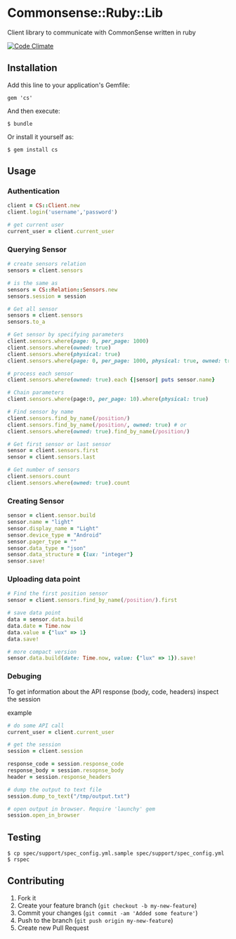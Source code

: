 # Commonsense::Ruby::Lib
Client library to communicate with CommonSense written in ruby

[![Code Climate](https://codeclimate.com/github/senseobservationsystems/commonsense-ruby-lib.png)](https://codeclimate.com/github/senseobservationsystems/commonsense-ruby-lib)

## Installation

Add this line to your application's Gemfile:

    gem 'cs'

And then execute:

    $ bundle

Or install it yourself as:

    $ gem install cs

## Usage

### Authentication
```ruby
client = CS::Client.new
client.login('username','password')

# get current user
current_user = client.current_user
```

### Querying Sensor
```ruby
# create sensors relation
sensors = client.sensors

# is the same as
sensors = CS::Relation::Sensors.new
sensors.session = session

# Get all sensor
sensors = client.sensors
sensors.to_a

# Get sensor by specifying parameters
client.sensors.where(page: 0, per_page: 1000)
client.sensors.where(owned: true)
client.sensors.where(physical: true)
client.sensors.where(page: 0, per_page: 1000, physical: true, owned: true, details: "full")

# process each sensor
client.sensors.where(owned: true).each {|sensor| puts sensor.name}

# Chain parameters
client.sensors.where(page:0, per_page: 10).where(physical: true)

# Find sensor by name
client.sensors.find_by_name(/position/)
client.sensors.find_by_name(/position/, owned: true) # or
client.sensors.where(owned: true).find_by_name(/position/)

# Get first sensor or last sensor
sensor = client.sensors.first
sensor = client.sensors.last

# Get number of sensors
client.sensors.count
client.sensors.where(owned: true).count
```

### Creating Sensor

```ruby
sensor = client.sensor.build
sensor.name = "light"
sensor.display_name = "Light"
sensor.device_type = "Android"
sensor.pager_type = ""
sensor.data_type = "json"
sensor.data_structure = {lux: "integer"}
sensor.save!
```

### Uploading data point

```ruby
# Find the first position sensor
sensor = client.sensors.find_by_name(/position/).first

# save data point
data = sensor.data.build
data.date = Time.now
data.value = {"lux" => 1}
data.save!

# more compact version
sensor.data.build(date: Time.now, value: {"lux" => 1}).save!
```

### Debuging

To get information about the API response (body, code, headers) inspect the session

example

```ruby
# do some API call
current_user = client.current_user

# get the session
session = client.session

response_code = session.response_code
response_body = session.resopnse_body
header = session.response_headers

# dump the output to text file
session.dump_to_text("/tmp/output.txt")

# open output in browser. Require 'launchy' gem
session.open_in_browser
```

## Testing

    $ cp spec/support/spec_config.yml.sample spec/support/spec_config.yml
    $ rspec

## Contributing

1. Fork it
2. Create your feature branch (`git checkout -b my-new-feature`)
3. Commit your changes (`git commit -am 'Added some feature'`)
4. Push to the branch (`git push origin my-new-feature`)
5. Create new Pull Request
